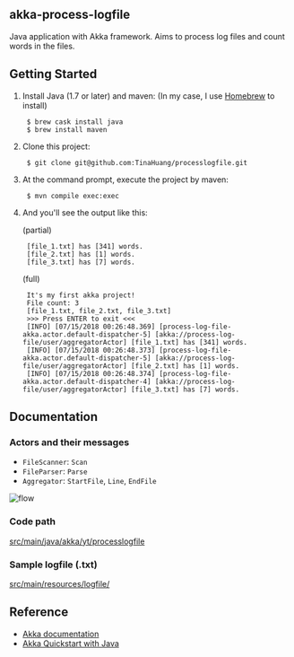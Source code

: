 akka-process-logfile
--------------
Java application with Akka framework. Aims to process log files and count words in the files.


Getting Started
---------------

1. Install Java (1.7 or later) and maven: (In my case, I use [Homebrew](https://docs.brew.sh/Installation) to install)

        $ brew cask install java
        $ brew install maven

2. Clone this project:

        $ git clone git@github.com:TinaHuang/processlogfile.git 

3. At the command prompt, execute the project by maven:

        $ mvn compile exec:exec

4. And you'll see the output like this:

   (partial) 
        
        [file_1.txt] has [341] words.
        [file_2.txt] has [1] words.
        [file_3.txt] has [7] words.
         
   (full) 
        
        It's my first akka project!
        File count: 3
        [file_1.txt, file_2.txt, file_3.txt]
        >>> Press ENTER to exit <<<
        [INFO] [07/15/2018 00:26:48.369] [process-log-file-akka.actor.default-dispatcher-5] [akka://process-log-file/user/aggregatorActor] [file_1.txt] has [341] words.
        [INFO] [07/15/2018 00:26:48.373] [process-log-file-akka.actor.default-dispatcher-5] [akka://process-log-file/user/aggregatorActor] [file_2.txt] has [1] words.
        [INFO] [07/15/2018 00:26:48.374] [process-log-file-akka.actor.default-dispatcher-4] [akka://process-log-file/user/aggregatorActor] [file_3.txt] has [7] words.

Documentation
-------------
### Actors and their messages
- `FileScanner`: `Scan`
- `FileParser`: `Parse`
- `Aggregator`: `StartFile`, `Line`, `EndFile`

![flow](https://user-images.githubusercontent.com/2779350/42731455-3349b138-8840-11e8-80ce-5594bbcd3fc5.PNG)
### Code path 
[src/main/java/akka/yt/processlogfile](https://github.com/TinaHuang/akka-process-logfile/tree/master/src/main/java/akka/yt/processlogfile) 
### Sample logfile (.txt)
[src/main/resources/logfile/](https://github.com/TinaHuang/akka-process-logfile/tree/master/src/main/resources/logfile)

Reference
---------
- [Akka documentation](http://doc.akka.io/docs/akka/current/java.html)
- [Akka Quickstart with Java](https://developer.lightbend.com/guides/akka-quickstart-java/?_ga=2.186991080.1584947361.1531634165-505394620.1531291631?_ga=2.186991080.1584947361.1531634165-505394620.1531291631?_ga=2.186991080.1584947361.1531634165-505394620.1531291631?_ga=2.186991080.1584947361.1531634165-505394620.1531291631)

